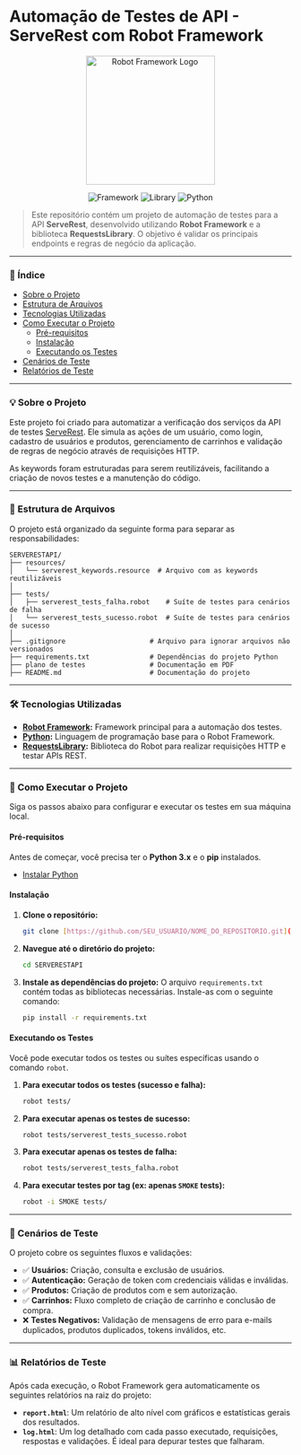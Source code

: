 # Automação de Testes de API - ServeRest com Robot Framework

<p align="center">
  <img src="https://avatars.githubusercontent.com/u/574284?s=280&v=4" alt="Robot Framework Logo" width="230"/>
</p>

<p align="center">
  <img src="https://img.shields.io/badge/Framework-Robot%20Framework-green.svg" alt="Framework">
  <img src="https://img.shields.io/badge/Library-Requests-orange.svg" alt="Library">
  <img src="https://img.shields.io/badge/Python-3.x-blue.svg" alt="Python">
</p>

> Este repositório contém um projeto de automação de testes para a API **ServeRest**, desenvolvido utilizando **Robot Framework** e a biblioteca **RequestsLibrary**. O objetivo é validar os principais endpoints e regras de negócio da aplicação.

---

### 📖 Índice

* [Sobre o Projeto](#-sobre-o-projeto)
* [Estrutura de Arquivos](#-estrutura-de-arquivos)
* [Tecnologias Utilizadas](#-tecnologias-utilizadas)
* [Como Executar o Projeto](#-como-executar-o-projeto)
  * [Pré-requisitos](#-pré-requisitos)
  * [Instalação](#-instalação)
  * [Executando os Testes](#-executando-os-testes)
* [Cenários de Teste](#-cenários-de-teste)
* [Relatórios de Teste](#-relatórios-de-teste)

---

### 💡 Sobre o Projeto

Este projeto foi criado para automatizar a verificação dos serviços da API de testes [ServeRest](https://serverest.dev/). Ele simula as ações de um usuário, como login, cadastro de usuários e produtos, gerenciamento de carrinhos e validação de regras de negócio através de requisições HTTP.

As keywords foram estruturadas para serem reutilizáveis, facilitando a criação de novos testes e a manutenção do código.

---

### 📁 Estrutura de Arquivos

O projeto está organizado da seguinte forma para separar as responsabilidades:

```
SERVERESTAPI/
├── resources/
│   └── serverest_keywords.resource  # Arquivo com as keywords reutilizáveis
│
├── tests/
│   ├── serverest_tests_falha.robot    # Suíte de testes para cenários de falha
│   └── serverest_tests_sucesso.robot  # Suíte de testes para cenários de sucesso
│
├── .gitignore                     # Arquivo para ignorar arquivos não versionados
├── requirements.txt               # Dependências do projeto Python
├── plano de testes                # Documentação em PDF
├── README.md                      # Documentação do projeto
```

---

### 🛠️ Tecnologias Utilizadas

* **[Robot Framework](https://robotframework.org/):** Framework principal para a automação dos testes.
* **[Python](https://www.python.org/):** Linguagem de programação base para o Robot Framework.
* **[RequestsLibrary](https://robotframework.org/RequestsLibrary/):** Biblioteca do Robot para realizar requisições HTTP e testar APIs REST.

---

### 🚀 Como Executar o Projeto

Siga os passos abaixo para configurar e executar os testes em sua máquina local.

#### Pré-requisitos

Antes de começar, você precisa ter o **Python 3.x** e o **pip** instalados.

* [Instalar Python](https://www.python.org/downloads/)

#### Instalação

1.  **Clone o repositório:**
    ```sh
    git clone [https://github.com/SEU_USUARIO/NOME_DO_REPOSITORIO.git](https://github.com/SEU_USUARIO/NOME_DO_REPOSITORIO.git)
    ```

2.  **Navegue até o diretório do projeto:**
    ```sh
    cd SERVERESTAPI
    ```

3.  **Instale as dependências do projeto:**
    O arquivo `requirements.txt` contém todas as bibliotecas necessárias. Instale-as com o seguinte comando:
    ```sh
    pip install -r requirements.txt
    ```

#### Executando os Testes

Você pode executar todos os testes ou suítes específicas usando o comando `robot`.

1.  **Para executar todos os testes (sucesso e falha):**
    ```sh
    robot tests/
    ```

2.  **Para executar apenas os testes de sucesso:**
    ```sh
    robot tests/serverest_tests_sucesso.robot
    ```

3.  **Para executar apenas os testes de falha:**
    ```sh
    robot tests/serverest_tests_falha.robot
    ```

4.  **Para executar testes por tag (ex: apenas `SMOKE` tests):**
    ```sh
    robot -i SMOKE tests/
    ```

---

### 🧪 Cenários de Teste

O projeto cobre os seguintes fluxos e validações:

* ✅ **Usuários:** Criação, consulta e exclusão de usuários.
* ✅ **Autenticação:** Geração de token com credenciais válidas e inválidas.
* ✅ **Produtos:** Criação de produtos com e sem autorização.
* ✅ **Carrinhos:** Fluxo completo de criação de carrinho e conclusão de compra.
* ❌ **Testes Negativos:** Validação de mensagens de erro para e-mails duplicados, produtos duplicados, tokens inválidos, etc.

---

### 📊 Relatórios de Teste

Após cada execução, o Robot Framework gera automaticamente os seguintes relatórios na raiz do projeto:

* **`report.html`**: Um relatório de alto nível com gráficos e estatísticas gerais dos resultados.
* **`log.html`**: Um log detalhado com cada passo executado, requisições, respostas e validações. É ideal para depurar testes que falharam.


